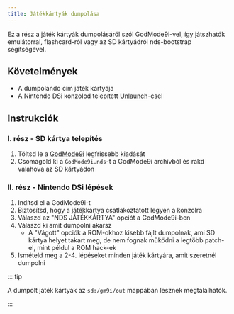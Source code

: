 ```yaml
---
title: Játékkártyák dumpolása
---
```


Ez a rész a játék kártyák dumpolásáról szól GodMode9i-vel, így játszhatók emulátorral, flashcard-ról vagy az SD kártyádról nds-bootstrap segítségével.

## Követelmények
- A dumpolando cím játék kártyája
- A Nintendo DSi konzolod telepített [Unlaunch](installing-unlaunch.html)-csel

## Instrukciók
### I. rész - SD kártya telepítés

1. Töltsd le a [GodMode9i](https://github.com/DS-Homebrew/GodMode9i/releases) legfrissebb kiadását
1. Csomagold ki a `GodMode9i.nds`-t a GodMode9i archívból és rakd valahova az SD kártyádon

### II. rész - Nintendo DSi lépések
1. Indítsd el a GodMode9i-t
1. Biztosítsd, hogy a játékkártya csatlakoztatott legyen a konzolra
1. Válaszd az "NDS JÁTÉKKÁRTYA" opciót a GodMode9i-ben
1. Válaszd ki amit dumpolni akarsz
    - A "Vágott" opciók a ROM-okhoz kisebb fájlt dumpolnak, ami SD kártya helyet takart meg, de nem fognak működni a legtöbb patch-el, mint példul a ROM hack-ek
1. Ismételd meg a 2-4. lépéseket minden játék kártyára, amit szeretnél dumpolni

::: tip

A dumpolt játék kártyák az `sd:/gm9i/out` mappában lesznek megtalálhatók.

:::
